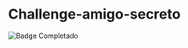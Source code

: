 # Challenge-amigo-secreto

![Badge Completado](https://img.shields.io/badge/STATUS-COMPLETADO-green)
